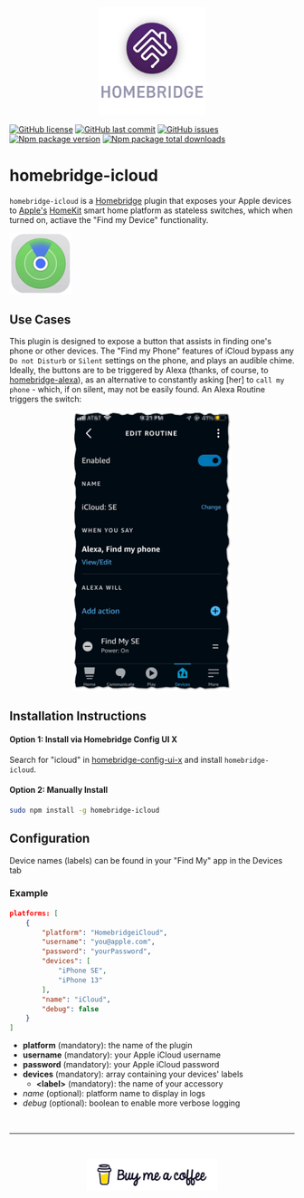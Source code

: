 <p align="center">
    <a href="https://homebridge.io/"><img src="https://github.com/homebridge/branding/raw/master/logos/homebridge-wordmark-logo-vertical.png" width="190"/></a>
</p>

[![GitHub license](https://badgen.net/github/license/steveredden/homebridge-icloud)](https://github.com/steveredden/homebridge-icloud/blob/main/LICENSE)
[![GitHub last commit](https://img.shields.io/github/last-commit/steveredden/homebridge-icloud.svg?style=flat-square)](https://github.com/steveredden/homebridge-icloud)
[![GitHub issues](https://img.shields.io/github/issues/steveredden/homebridge-icloud.svg)](https://GitHub.com/steveredden/homebridge-icloud/issues/)
[![Npm package version](https://badgen.net/npm/v/homebridge-icloud)](https://npmjs.com/package/homebridge-icloud)
[![Npm package total downloads](https://badgen.net/npm/dt/homebridge-icloud)](https://www.npmjs.com/package/homebridge-icloud)

# homebridge-icloud

`homebridge-icloud` is a [Homebridge](https://homebridge.io) plugin that exposes your Apple devices to [Apple's](https://www.apple.com) [HomeKit](https://www.apple.com/ios/home) smart home platform as stateless switches, which when turned on, actiave the "Find my Device" functionality.

<img src="img/findmyapp.jpg" width="110" />

## Use Cases

This plugin is designed to expose a button that assists in finding one's phone or other devices. The "Find my Phone" features of iCloud bypass any `Do not Disturb` or `Silent` settings on the phone, and plays an audible chime. Ideally, the buttons are to be triggered by Alexa (thanks, of course, to [homebridge-alexa](https://github.com/NorthernMan54/homebridge-alexa)), as an alternative to constantly asking [her] to `call my phone` - which, if on silent, may not be easily found. An Alexa Routine triggers the switch:

<p align="center"><img src="img/AlexaRoutine.jpg" width="280"></p>

## Installation Instructions

#### Option 1: Install via Homebridge Config UI X

Search for "icloud" in [homebridge-config-ui-x](https://github.com/oznu/homebridge-config-ui-x) and install `homebridge-icloud`.

#### Option 2: Manually Install

```sh
sudo npm install -g homebridge-icloud
```

## Configuration

Device names (labels) can be found in your "Find My" app in the Devices tab

### Example

```json
platforms: [
    {
        "platform": "HomebridgeiCloud",
        "username": "you@apple.com",
        "password": "yourPassword",
        "devices": [
            "iPhone SE",
            "iPhone 13"
        ],
        "name": "iCloud",
        "debug": false
    }
]
```

* **platform** (mandatory): the name of the plugin
* **username** (mandatory): your Apple iCloud username
* **password** (mandatory): your Apple iCloud password
* **devices** (mandatory): array containing your devices' labels
  * **\<label\>** (mandatory): the name of your accessory
* *name* (optional): platform name to display in logs
* *debug* (optional): boolean to enable more verbose logging

<br><hr><br>
<p align="center">
    <a href="https://buymeacoffee.com/steveredden"><img src="img/bmc-new-logo.jpg" width="230"/></a>
</p>
